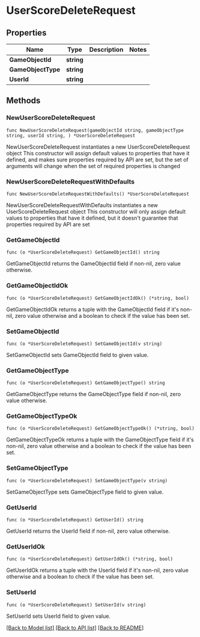 # UserScoreDeleteRequest

## Properties

Name | Type | Description | Notes
------------ | ------------- | ------------- | -------------
**GameObjectId** | **string** |  | 
**GameObjectType** | **string** |  | 
**UserId** | **string** |  | 

## Methods

### NewUserScoreDeleteRequest

`func NewUserScoreDeleteRequest(gameObjectId string, gameObjectType string, userId string, ) *UserScoreDeleteRequest`

NewUserScoreDeleteRequest instantiates a new UserScoreDeleteRequest object
This constructor will assign default values to properties that have it defined,
and makes sure properties required by API are set, but the set of arguments
will change when the set of required properties is changed

### NewUserScoreDeleteRequestWithDefaults

`func NewUserScoreDeleteRequestWithDefaults() *UserScoreDeleteRequest`

NewUserScoreDeleteRequestWithDefaults instantiates a new UserScoreDeleteRequest object
This constructor will only assign default values to properties that have it defined,
but it doesn't guarantee that properties required by API are set

### GetGameObjectId

`func (o *UserScoreDeleteRequest) GetGameObjectId() string`

GetGameObjectId returns the GameObjectId field if non-nil, zero value otherwise.

### GetGameObjectIdOk

`func (o *UserScoreDeleteRequest) GetGameObjectIdOk() (*string, bool)`

GetGameObjectIdOk returns a tuple with the GameObjectId field if it's non-nil, zero value otherwise
and a boolean to check if the value has been set.

### SetGameObjectId

`func (o *UserScoreDeleteRequest) SetGameObjectId(v string)`

SetGameObjectId sets GameObjectId field to given value.


### GetGameObjectType

`func (o *UserScoreDeleteRequest) GetGameObjectType() string`

GetGameObjectType returns the GameObjectType field if non-nil, zero value otherwise.

### GetGameObjectTypeOk

`func (o *UserScoreDeleteRequest) GetGameObjectTypeOk() (*string, bool)`

GetGameObjectTypeOk returns a tuple with the GameObjectType field if it's non-nil, zero value otherwise
and a boolean to check if the value has been set.

### SetGameObjectType

`func (o *UserScoreDeleteRequest) SetGameObjectType(v string)`

SetGameObjectType sets GameObjectType field to given value.


### GetUserId

`func (o *UserScoreDeleteRequest) GetUserId() string`

GetUserId returns the UserId field if non-nil, zero value otherwise.

### GetUserIdOk

`func (o *UserScoreDeleteRequest) GetUserIdOk() (*string, bool)`

GetUserIdOk returns a tuple with the UserId field if it's non-nil, zero value otherwise
and a boolean to check if the value has been set.

### SetUserId

`func (o *UserScoreDeleteRequest) SetUserId(v string)`

SetUserId sets UserId field to given value.



[[Back to Model list]](../README.md#documentation-for-models) [[Back to API list]](../README.md#documentation-for-api-endpoints) [[Back to README]](../README.md)


